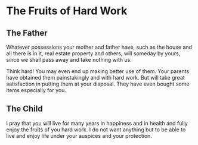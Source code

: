 The Fruits of Hard Work
=======================

The Father
----------

Whatever possessions your mother and father have, such as the house and
all there is in it, real estate property and others, will someday by
yours, since we shall pass away and take nothing with us.

Think hard! You may even end up making better use of them. Your parents
have obtained them painstakingly and with hard work. But will take great
satisfaction in putting them at your disposal. They have even bought
some items especially for you.

The Child
---------

I pray that you will live for many years in happiness and in health and
fully enjoy the fruits of you hard work. I do not want anything but to
be able to live and enjoy life under your auspices and your protection.


